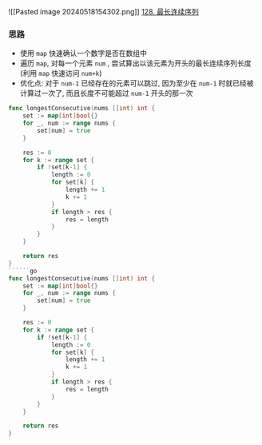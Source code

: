 ![[Pasted image 20240518154302.png]]
[128. 最长连续序列](https://leetcode.cn/problems/longest-consecutive-sequence/)

### 思路
- 使用 `map` 快速确认一个数字是否在数组中
- 遍历 `map`, 对每一个元素 `num` , 尝试算出以该元素为开头的最长连续序列长度 (利用 `map` 快速访问 `num+k`)
- 优化点: 对于 `num-1` 已经存在的元素可以跳过, 因为至少在 `num-1` 时就已经被计算过一次了, 而且长度不可能超过 `num-1` 开头的那一次


```go
func longestConsecutive(nums []int) int {
	set := map[int]bool{}
	for _, num := range nums {
		set[num] = true
	}

	res := 0
	for k := range set {
		if !set[k-1] {
			length := 0
			for set[k] {
				length += 1
				k += 1
			}
			if length > res {
				res = length
			}
		}
	}

	return res
}
``````go
func longestConsecutive(nums []int) int {
	set := map[int]bool{}
	for _, num := range nums {
		set[num] = true
	}

	res := 0
	for k := range set {
		if !set[k-1] {
			length := 0
			for set[k] {
				length += 1
				k += 1
			}
			if length > res {
				res = length
			}
		}
	}

	return res
}
```
